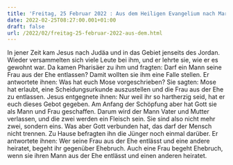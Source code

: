 ```yaml
---
title: 'Freitag, 25 Februar 2022 : Aus dem Heiligen Evangelium nach Markus - Mk 10,1-12.'
date: 2022-02-25T08:27:00.001+01:00
draft: false
url: /2022/02/freitag-25-februar-2022-aus-dem.html
---
```


In jener Zeit kam Jesus nach Judäa und in das Gebiet jenseits des Jordan. Wieder versammelten sich viele Leute bei ihm, und er lehrte sie, wie er es gewohnt war. Da kamen Pharisäer zu ihm und fragten: Darf ein Mann seine Frau aus der Ehe entlassen? Damit wollten sie ihm eine Falle stellen. Er antwortete ihnen: Was hat euch Mose vorgeschrieben? Sie sagten: Mose hat erlaubt, eine Scheidungsurkunde auszustellen und die Frau aus der Ehe zu entlassen. Jesus entgegnete ihnen: Nur weil ihr so hartherzig seid, hat er euch dieses Gebot gegeben. Am Anfang der Schöpfung aber hat Gott sie als Mann und Frau geschaffen. Darum wird der Mann Vater und Mutter verlassen, und die zwei werden ein Fleisch sein. Sie sind also nicht mehr zwei, sondern eins. Was aber Gott verbunden hat, das darf der Mensch nicht trennen. Zu Hause befragten ihn die Jünger noch einmal darüber. Er antwortete ihnen: Wer seine Frau aus der Ehe entlässt und eine andere heiratet, begeht ihr gegenüber Ehebruch. Auch eine Frau begeht Ehebruch, wenn sie ihren Mann aus der Ehe entlässt und einen anderen heiratet.